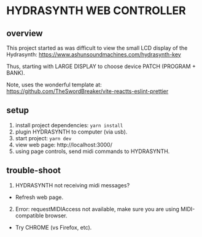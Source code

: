# HYDRASYNTH WEB CONTROLLER

## overview

This project started as was difficult to view the small LCD display of the Hydrasynth:
https://www.ashunsoundmachines.com/hydrasynth-key

Thus, starting with LARGE DISPLAY to choose device PATCH (PROGRAM + BANK).

Note, uses the wonderful template at:
https://github.com/TheSwordBreaker/vite-reactts-eslint-prettier

## setup

1. install project dependencies:
   `yarn install`
2. plugin HYDRASYNTH to computer (via usb).
3. start project:
   `yarn dev`
4. view web page:
   http://localhost:3000/
5. using page controls, send midi commands to HYDRASYNTH.

## trouble-shoot

1. HYDRASYNTH not receiving midi messages?

- Refresh web page.

2. Error: requestMIDIAccess not available, make sure you are using MIDI-compatible browser.

- Try CHROME (vs Firefox, etc).
